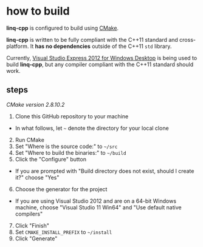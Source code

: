 # how to build

**linq-cpp** is configured to build using [CMake][1].

**linq-cpp** is written to be fully compliant with the C++11 standard and cross-platform. It **has no dependencies** outside of the C++11 `std` library.

Currently, [Visual Studio Express 2012 for Windows Desktop][2] is being used to build **linq-cpp**, but any compiler compliant with the C++11 standard should work.

## steps

*CMake version 2.8.10.2*

1. Clone this GitHub repository to your machine
 - In what follows, let `~` denote the directory for your local clone
2. Run CMake
3. Set "Where is the source code:" to `~/src`
4. Set "Where to build the binaries:" to `~/build`
5. Click the "Configure" button
 - If you are prompted with "Build directory does not exist, should I create it?" choose "Yes"
6. Choose the generator for the project
 - If you are using Visual Studio 2012 and are on a 64-bit Windows machine, choose "Visual Studio 11 Win64" and "Use default native compilers"
7. Click "Finish"
8. Set `CMAKE_INSTALL_PREFIX` to `~/install`
9. Click "Generate"

[1]: http://www.cmake.org/
[2]: http://www.microsoft.com/visualstudio/eng/products/visual-studio-express-for-windows-desktop#product-express-desktop
